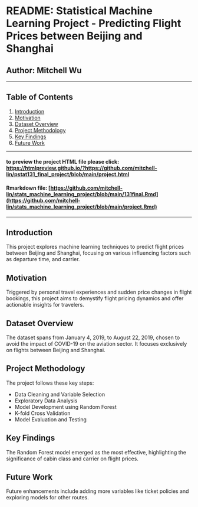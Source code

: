 # README: Statistical Machine Learning Project - Predicting Flight Prices between Beijing and Shanghai

## Author: Mitchell Wu

---

## Table of Contents
1. [Introduction](#introduction)
2. [Motivation](#motivation)
3. [Dataset Overview](#dataset-overview)
4. [Project Methodology](#project-methodology)
5. [Key Findings](#key-findings)
6. [Future Work](#future-work)


---
#### to preview the project HTML file please click: https://htmlpreview.github.io/?https://github.com/mitchell-lin/pstat131_final_project/blob/main/project.html
#### Rmarkdown file: [https://github.com/mitchell-lin/stats_machine_learning_project/blob/main/131final.Rmd](https://github.com/mitchell-lin/stats_machine_learning_project/blob/main/project.Rmd)
---
<a name="introduction"></a>
## Introduction
This project explores machine learning techniques to predict flight prices between Beijing and Shanghai, focusing on various influencing factors such as departure time, and carrier.

<a name="motivation"></a>
## Motivation
Triggered by personal travel experiences and sudden price changes in flight bookings, this project aims to demystify flight pricing dynamics and offer actionable insights for travelers.

<a name="dataset-overview"></a>
## Dataset Overview
The dataset spans from January 4, 2019, to August 22, 2019, chosen to avoid the impact of COVID-19 on the aviation sector. It focuses exclusively on flights between Beijing and Shanghai.

<a name="project-methodology"></a>
## Project Methodology
The project follows these key steps:
- Data Cleaning and Variable Selection
- Exploratory Data Analysis
- Model Development using Random Forest
- K-fold Cross Validation
- Model Evaluation and Testing

<a name="key-findings"></a>
## Key Findings
The Random Forest model emerged as the most effective, highlighting the significance of cabin class and carrier on flight prices.

<a name="future-work"></a>
## Future Work
Future enhancements include adding more variables like ticket policies and exploring models for other routes.

